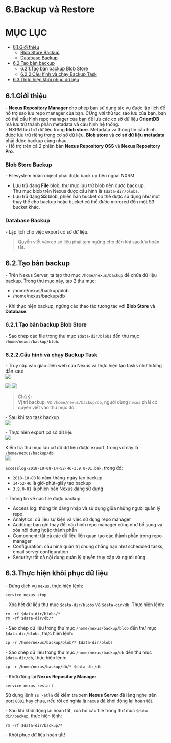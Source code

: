 # 6.Backup và Restore

# MỤC LỤC
  - [6.1.Giới thiệu](#61giới-thiệu)
    - [Blob Store Backup](#blob-store-backup)
    - [Database Backup](#database-backup)
  - [6.2.Tạo bản backup](#62tạo-bản-backup)
    - [6.2.1.Tạo bản backup Blob Store](#621tạo-bản-backup-blob-store)
    - [6.2.2.Cấu hình và chạy Backup Task](#622cấu-hình-và-chạy-backup-task)
  - [6.3.Thực hiện khôi phục dữ liệu](#63thực-hiện-khôi-phục-dữ-liệu)


## 6.1.Giới thiệu
\- **Nexus Repository Manager** cho phép bạn sử dụng tác vụ được lập lịch để hỗ trợ sao lưu repo manager của bạn. CÙng với thủ tục sao lưu của bạn, bạn có thể cấu hình repo manager của bạn để lưu các cơ sỡ dữ liệu **OrientDB** mà lưu trữ thành phần metadata và cấu hình hệ thống.  
\- NXRM lưu trữ dữ liệu trong **blob store**. Metadata và thông tin cấu hình được lưu trữ riêng trong cơ sỡ dữ liệu. **Blob store** và **cơ sở dữ liệu metadata** phải được backup cùng nhau.  
\- Hỗ trợ trên cả 2 phiên bản **Nexus Repository OSS** và **Nexus Repository Pro**.  

### Blob Store Backup
\- Filesystem hoặc object phải được back up bên ngoài NXRM.  
- Lưu trữ dạng **File** blob, thư mục lưu trữ blob nên được back up.  
Thư mục blob trên Nexus được cấu hình là `$data-dir/blobs`.
- Lưu trữ dạng **S3** blob, phiên bản bucket có thể được sử dụng như một thay thế cho backup hoặc bucket có thể được mirrored đến một S3 bucket khác.

### Database Backup
\- Lập lịch cho việc export cơ sở dữ liệu.  

> Quyền viết vào cơ sở liệu phải tạm ngừng cho đến khi sao lưu hoàn tất.

## 6.2.Tạo bản backup
\- Trên Nexus Server, ta tạo thư mục `/home/nexus/backup` để chứa dữ liệu backup. Trong thư mục này, tạo 2 thư mục:
- /home/nexus/backup/blob
- /home/nexus/backup/db

\- Khi thực hiện backup, ngừng các thao tác tương tác với **Blob Store** và **Database**.  

### 6.2.1.Tạo bản backup Blob Store
\- Sao chép các file trong thư mục `$data-dir/blobs` đến thư mục `/home/nexus/backup/blob`.  

### 6.2.2.Cấu hình và chạy Backup Task
\- Truy cập vào giao diện web của Nexus và thực hiện tạo tasks như hướng dẫn sau:  
<img src="../images/backup-va-restore-1.png" />

<img src="../images/backup-va-restore-2.png" />

<img src="../images/backup-va-restore-3.png" />

> Chú ý:  
Vị trí backup, vd `/home/nexus/backup/db`, người dùng `nexus` phải có quyền viết vào thư mục đó.  

\- Sau khi tạo task backup  
<img src="../images/backup-va-restore-4.png" />

\- Thực hiện export cơ sở dữ liệu  
<img src="../images/backup-va-restore-5.png" />

Kiểm tra thư mục lưu cơ dỡ dữ liệu được export, trong vd này là `/home/nexus/backup/db`.  
<img src="../images/backup-va-restore-6.png" />

`accesslog-2018-10-08-14-52-46-3.9.0-01.bak`, trong đó:  
- `2018-10-08` là năm-tháng-ngày tạo backup
- `14-52-46` là giờ-phút-giây tạo backup
- `3.9.0-01` là phiên bản Nexus đang sử dụng

\- Thông tin về các file được backup:  
- Access log: thông tin đăng nhập và sử dụng giữa những người quản lý repo.
- Analytics: dữ liệu sự kiện và việc sử dụng repo manager
- Auditing: bản ghi thay đổi cấu hình repo manager cũng như bổ sung và xóa nội dung hoặc thành phần
- Component: tất cả các dữ liệu liên quan tạo các thành phần trong repo manager
- Configuration: cấu hình quản trị chung chẳng hạn như scheduled tasks, email server configuration
- Securiry: tất cả nội dung quản lý quyền truy cập và người dùng

## 6.3.Thực hiện khôi phục dữ liệu
\- Dừng dịch vụ `nexus`, thực hiện lệnh:  
```
service nexus stop
```

\- Xóa hết dữ liệu  thư mục `$data-dir/blobs` và `$data-dir/db`. Thực hiện lệnh:  
```
rm -rf $data-dir/blobs/*
rm -rf $data-dir/db/*
```

\- Sao chép dữ liệu trong thư mục `/home/nexus/backup/blob` đến thư mục `$data-dir/blobs`, thực hiện lệnh:  
```
cp -r /home/nexus/backup/blob/* $data-dir/blobs
```

\- Sao chép dữ liệu trong thư mục `/home/nexus/backup/db` đến thư mục `$data-dir/db`, thực hiện lệnh:  
```
cp -r /home/nexus/backup/db/* $data-dir/db
```

\- Khởi động lại **Nexus Repository Manager**  
```
service nexus restart
```

Sử dụng lệnh `ss -atln` để kiểm tra xem **Nexus Server** đã lắng nghe trên port `8081` hay chưa, nếu rồi có nghĩa là `nexus` đã khởi động lại hoàn tất.  

\- Sau khi khởi động lại hoàn tất, xóa bỏ các file trong thư mục `$data-dir/backup`, thực hiện lệnh:  
```
rm -rf $data-dir/backup/*
```

\- Khôi phục dữ liệu hoàn tất!  



